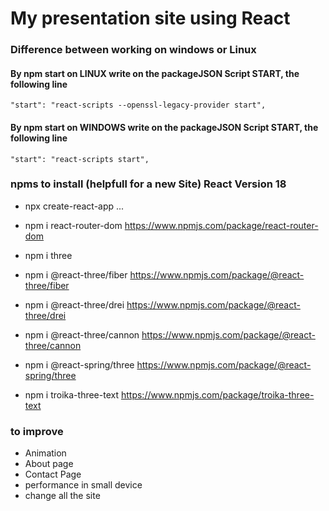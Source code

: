 # My presentation site using React

### Difference between working on windows or Linux 

#### By npm start on LINUX write on the packageJSON Script START, the following line 
    "start": "react-scripts --openssl-legacy-provider start",

#### By npm start on WINDOWS write on the packageJSON Script START, the following line
    "start": "react-scripts start",



### npms to install (helpfull for a new Site) React Version 18

* npx create-react-app ...

* npm i react-router-dom      https://www.npmjs.com/package/react-router-dom

* npm i three 
* npm i @react-three/fiber    https://www.npmjs.com/package/@react-three/fiber
* npm i @react-three/drei     https://www.npmjs.com/package/@react-three/drei
* npm i @react-three/cannon   https://www.npmjs.com/package/@react-three/cannon
* npm i @react-spring/three   https://www.npmjs.com/package/@react-spring/three
* npm i troika-three-text     https://www.npmjs.com/package/troika-three-text


### to improve

* Animation 
* About page 
* Contact Page
* performance in small device
* change all the site